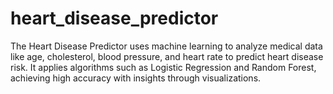 # heart_disease_predictor
The Heart Disease Predictor uses machine learning to analyze medical data like age, cholesterol, blood pressure, and heart rate to predict heart disease risk. It applies algorithms such as Logistic Regression and Random Forest, achieving high accuracy with insights through visualizations.

